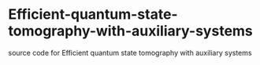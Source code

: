 # Efficient-quantum-state-tomography-with-auxiliary-systems
source code for Efficient quantum state tomography with auxiliary systems
